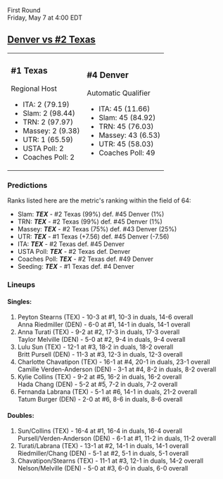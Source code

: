 First Round  
Friday, May 7 at 4:00 EDT
## [Denver vs #2 Texas](https://www.ncaa.com/game/5833678) 

<table><tr><td>  

### #1 Texas  

Regional Host  
- ITA: 2 (79.19)  
- Slam: 2 (98.44)  
- TRN: 2 (97.97)  
- Massey: 2 (9.38)  
- UTR: 1 (65.59)  
- USTA Poll: 2  
- Coaches Poll: 2  

</td><td>  

### #4 Denver  

Automatic Qualifier  
- ITA: 45 (11.66)  
- Slam: 45 (84.92)  
- TRN: 45 (76.03)  
- Massey: 43 (6.53)  
- UTR: 45 (58.03)  
- Coaches Poll: 49  

</td></tr></table>  

 ### Predictions  

Ranks listed here are the metric's ranking within the field of 64:  
- Slam: ***TEX*** - #2 Texas (99%) def. #45 Denver (1%)  
- TRN: ***TEX*** - #2 Texas (99%) def. #45 Denver (1%)  
- Massey: ***TEX*** - #2 Texas (75%) def. #43 Denver (25%)  
- UTR: ***TEX*** - #1 Texas (+7.56) def. #45 Denver (-7.56)  
- ITA: ***TEX*** - #2 Texas def. #45 Denver  
- USTA Poll: ***TEX*** - #2 Texas def. Denver  
- Coaches Poll: ***TEX*** - #2 Texas def. #49 Denver  
- Seeding: ***TEX*** - #1 Texas def. #4 Denver  

 ### Lineups  

 #### Singles:  
1. Peyton Stearns (TEX) - 10-3 at #1, 10-3 in duals, 14-6 overall  
  Anna Riedmiller (DEN) - 6-0 at #1, 14-1 in duals, 14-1 overall
2. Anna Turati (TEX) - 9-2 at #2, 17-3 in duals, 17-3 overall  
  Taylor Melville (DEN) - 5-0 at #2, 9-4 in duals, 9-4 overall
3. Lulu Sun (TEX) - 12-1 at #3, 18-2 in duals, 18-2 overall  
  Britt Pursell (DEN) - 11-3 at #3, 12-3 in duals, 12-3 overall
4. Charlotte Chavatipon (TEX) - 16-1 at #4, 20-1 in duals, 23-1 overall  
  Camille Verden-Anderson (DEN) - 3-1 at #4, 8-2 in duals, 8-2 overall
5. Kylie Collins (TEX) - 9-2 at #5, 16-2 in duals, 16-2 overall  
  Hada Chang (DEN) - 5-2 at #5, 7-2 in duals, 7-2 overall
6. Fernanda Labrana (TEX) - 5-1 at #6, 14-1 in duals, 21-2 overall  
  Tatum Burger (DEN) - 2-0 at #6, 8-6 in duals, 8-6 overall

 #### Doubles:  
1. Sun/Collins (TEX) - 16-4 at #1, 16-4 in duals, 16-4 overall  
  Pursell/Verden-Anderson (DEN) - 6-1 at #1, 11-2 in duals, 11-2 overall
2. Turati/Labrana (TEX) - 13-1 at #2, 14-1 in duals, 14-1 overall  
  Riedmiller/Chang (DEN) - 5-1 at #2, 5-1 in duals, 5-1 overall
3. Chavatipon/Stearns (TEX) - 11-1 at #3, 12-1 in duals, 14-2 overall  
  Nelson/Melville (DEN) - 5-0 at #3, 6-0 in duals, 6-0 overall